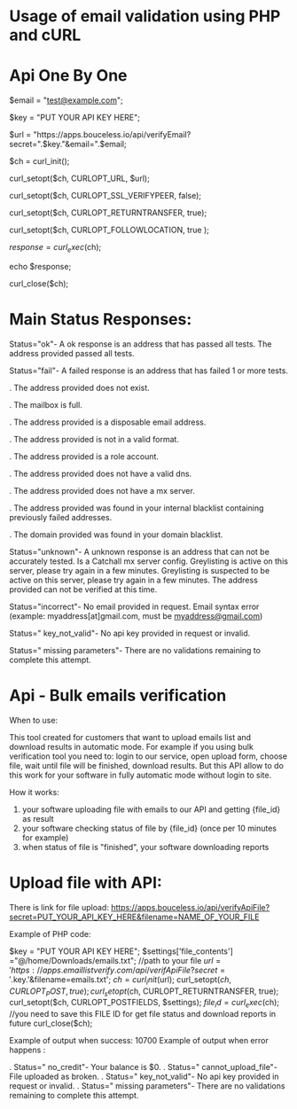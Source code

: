 # Usage of email validation using PHP and cURL

# Api One By One

$email = "test@example.com";

$key = "PUT YOUR API KEY HERE";

$url = "https://apps.bouceless.io/api/verifyEmail?secret=".$key."&email=".$email;

$ch = curl_init();

curl_setopt($ch, CURLOPT_URL, $url);

curl_setopt($ch, CURLOPT_SSL_VERIFYPEER, false);

curl_setopt($ch, CURLOPT_RETURNTRANSFER, true);

curl_setopt($ch, CURLOPT_FOLLOWLOCATION, true );

$response = curl_exec($ch);

echo $response;

curl_close($ch);




# Main Status Responses:

Status="ok"- A ok response is an address that has passed all tests. The address provided passed all tests.

Status="fail"- A failed response is an address that has failed 1 or more tests.

. The address provided does not exist.

. The mailbox is full.

. The address provided is a disposable email address.

. The address provided is not in a valid format.

. The address provided is a role account.

. The address provided does not have a valid dns.

. The address provided does not have a mx server.

. The address provided was found in your internal blacklist containing previously failed addresses.

. The domain provided was found in your domain blacklist.



Status="unknown"- A unknown response is an address that can not be accurately tested. Is a Catchall mx server config. Greylisting is active on this server, please try again in a few minutes. Greylisting is suspected to be active on this server, please try again in a few minutes. The address provided can not be verified at this time.

Status="incorrect"- No email provided in request. Email syntax error (example: myaddress[at]gmail.com, must be myaddress@gmail.com)

Status=" key_not_valid"- No api key provided in request or invalid.

Status=" missing parameters"- There are no validations remaining to complete this attempt.





# Api - Bulk emails verification

When to use:

This tool created for customers that want to upload emails list and download results in automatic mode. For example if you using bulk verification tool you need to: login to our service, open upload form, choose file, wait until file will be finished, download results. But this API allow to do this work for your software in fully automatic mode without login to site.


How it works:
1. your software uploading file with emails to our API and getting {file_id} as result
2. your software checking status of file by {file_id} (once per 10 minutes for example)
3. when status of file is "finished", your software downloading reports


# Upload file with API:

There is link for file upload:
https://apps.bouceless.io/api/verifyApiFile?secret=PUT_YOUR_API_KEY_HERE&filename=NAME_OF_YOUR_FILE
 
 Example of PHP code:
 
  $key = "PUT YOUR API KEY HERE";
$settings['file_contents'] ="@/home/Downloads/emails.txt"; //path to your file
$url = 'https://apps.emaillistverify.com/api/verifApiFile?secret='.$key.'&filename=emails.txt';
$ch = curl_init($url);
curl_setopt($ch, CURLOPT_POST, true);
curl_setopt($ch, CURLOPT_RETURNTRANSFER, true);
curl_setopt($ch, CURLOPT_POSTFIELDS, $settings);
$file_id = curl_exec($ch); //you need to save this FILE ID for get file status and download reports in future
curl_close($ch);

Example of output when success: 10700 Example of output when error happens :

. Status=" no_credit"- Your balance is $0.
. Status=" cannot_upload_file"- File uploaded as broken.
. Status=" key_not_valid"- No api key provided in request or invalid.
. Status=" missing parameters"- There are no validations remaining to complete this attempt.
